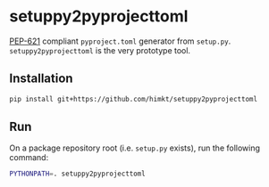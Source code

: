 # setuppy2pyprojecttoml

[PEP-621](https://peps.python.org/pep-0621/#anything-under-build-system) compliant `pyproject.toml` generator from `setup.py`.
`setuppy2pyprojecttoml` is the very prototype tool.

## Installation

```sh
pip install git+https://github.com/himkt/setuppy2pyprojecttoml
```

## Run

On a package repository root (i.e. `setup.py` exists), run the following command:

```sh
PYTHONPATH=. setuppy2pyprojecttoml
```
